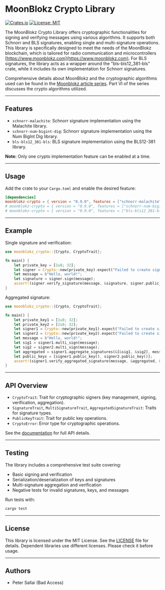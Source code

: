# MoonBlokz Crypto Library

[![Crates.io](https://img.shields.io/crates/v/moonblokz-crypto.svg)](https://crates.io/crates/moonblokz-crypto)
[![License: MIT](https://img.shields.io/badge/License-MIT-blue.svg)](LICENSE)

The MoonBlokz Crypto Library offers cryptographic functionalities for signing and verifying messages using various algorithms. It supports both Schnorr and BLS signatures, enabling single and multi-signature operations. This library is specifically designed to meet the needs of the MoonBlokz blockchain, which is tailored for radio communication and microcontrollers [https://www.moonblokz.com](https://www.moonblokz.com). For BLS signatures, the library acts as a wrapper around the "bls-bls12_381-bls" crate, while it includes its own implementation for Schnorr signatures.

Comprehensive details about MoonBlokz and the cryptographic algorithms used can be found in the [Moonblokz article series](https://medium.com/@peter.sallai/moonblokz-series-part-i-building-a-hyper-local-blockchain-2f385b763c65). Part VI of the series discusses the crypto algorithms utilized.

---

## Features

- `schnorr-malachite`: Schnorr signature implementation using the Malachite library.
- `schnorr-num-bigint-dig`: Schnorr signature implementation using the Num BigInt Dig library.
- `bls-bls12_381-bls`: BLS signature implementation using the BLS12-381 library.

**Note:** Only one crypto implementation feature can be enabled at a time.

---

## Usage

Add the crate to your `Cargo.toml` and enable the desired feature:

```toml
[dependencies]
moonblokz-crypto = { version = "0.9.0", features = ["schnorr-malachite"] }
# moonblokz-crypto = { version = "0.9.0", features = ["schnorr-num-bigint-dig"] }
# moonblokz-crypto = { version = "0.9.0", features = ["bls-bls12_381-bls"] }
```

---

## Example

Single signature and verification:

```rust
use moonblokz_crypto::{Crypto, CryptoTrait};

fn main() {
    let private_key = [1u8; 32];
    let signer = Crypto::new(private_key).expect("Failed to create signer");
    let message = b"Hello, world!";
    let signature = signer.sign(message);
    assert!(signer.verify_signature(message, &signature, signer.public_key()));
}
```

Aggregated signature:

```rust
use moonblokz_crypto::{Crypto, CryptoTrait};

fn main() {
    let private_key1 = [1u8; 32];
    let private_key2 = [2u8; 32];
    let signer1 = Crypto::new(private_key1).expect("Failed to create signer 1");
    let signer2 = Crypto::new(private_key2).expect("Failed to create signer 2");
    let message = b"Hello, world!";
    let sig1 = signer1.multi_sign(message);
    let sig2 = signer2.multi_sign(message);
    let aggregated = signer1.aggregate_signatures(&[&sig1, &sig2], message).expect("Aggregation failed");
    let public_keys = [signer1.public_key(), signer2.public_key()];
    assert!(signer1.verify_aggregated_signature(message, &aggregated, &public_keys));
}
```

---

## API Overview

- `CryptoTrait`: Trait for cryptographic signers (key management, signing, verification, aggregation).
- `SignatureTrait`, `MultiSignatureTrait`, `AggregatedSignatureTrait`: Traits for signature types.
- `PublicKeyTrait`: Trait for public key operations.
- `CryptoError`: Error type for cryptographic operations.

See the [documentation](https://docs.rs/moonblokz-crypto) for full API details.

---

## Testing

The library includes a comprehensive test suite covering:
- Basic signing and verification
- Serialization/deserialization of keys and signatures
- Multi-signature aggregation and verification
- Negative tests for invalid signatures, keys, and messages

Run tests with:

```sh
cargo test
```

---

## License

This library is licensed under the MIT License. See the [LICENSE](LICENSE) file for details.
Dependent libraries use different licenses. Please check it before usage.

---

## Authors

- Peter Sallai (Bad Access)
